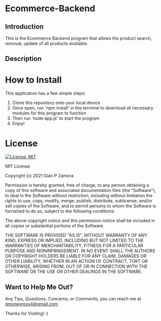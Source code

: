 # Ecommerce-Backend

## Introduction

This is the Ecommerce Backend program that allows the product search, removal, update of all products available.

## Description



# How to Install

This application has a few simple steps:
1. Clone this repository onto your local device
2. Once open, run 'npm install' in the terminal to download all necessary modules for this program to function
3. Then run 'node app.js' to start the program
4. Enjoy!

# License
[![License: MIT](https://img.shields.io/badge/License-MIT-yellow.svg)](https://opensource.org/licenses/MIT)

MIT License

Copyright (c) 2021 Gian P Zamora

Permission is hereby granted, free of charge, to any person obtaining a copy
of this software and associated documentation files (the "Software"), to deal
in the Software without restriction, including without limitation the rights
to use, copy, modify, merge, publish, distribute, sublicense, and/or sell
copies of the Software, and to permit persons to whom the Software is
furnished to do so, subject to the following conditions:

The above copyright notice and this permission notice shall be included in all
copies or substantial portions of the Software.

THE SOFTWARE IS PROVIDED "AS IS", WITHOUT WARRANTY OF ANY KIND, EXPRESS OR
IMPLIED, INCLUDING BUT NOT LIMITED TO THE WARRANTIES OF MERCHANTABILITY,
FITNESS FOR A PARTICULAR PURPOSE AND NONINFRINGEMENT. IN NO EVENT SHALL THE
AUTHORS OR COPYRIGHT HOLDERS BE LIABLE FOR ANY CLAIM, DAMAGES OR OTHER
LIABILITY, WHETHER IN AN ACTION OF CONTRACT, TORT OR OTHERWISE, ARISING FROM,
OUT OF OR IN CONNECTION WITH THE SOFTWARE OR THE USE OR OTHER DEALINGS IN THE
SOFTWARE.

## Want to Help Me Out?

Any Tips, Questions, Concerns, or Comments, you can reach me at gmoneyroxx4@gmail.com


Thanks for Visiting! :)